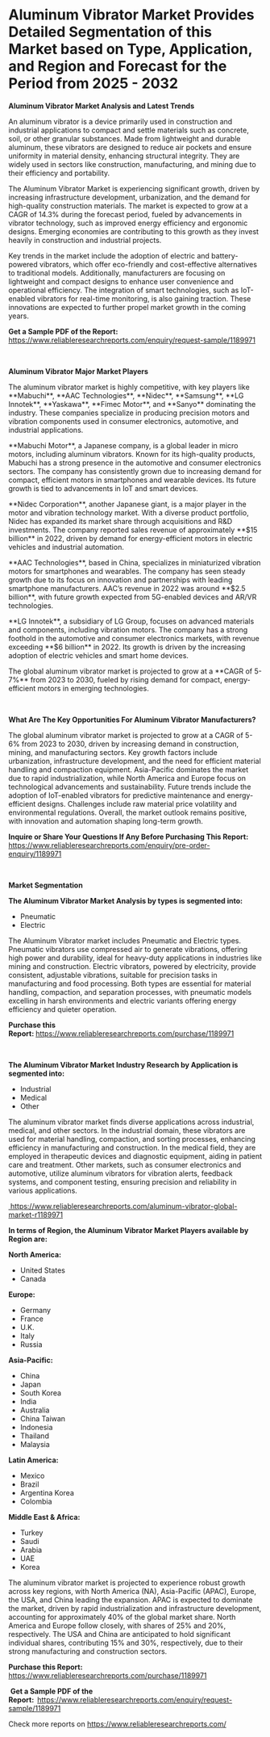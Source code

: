 <p><h1>Aluminum Vibrator Market Provides Detailed Segmentation of this Market based on Type, Application, and Region and Forecast for the Period from 2025 - 2032</h1></p><p><strong>Aluminum Vibrator Market Analysis and Latest Trends</strong></p>
<p><p>An aluminum vibrator is a device primarily used in construction and industrial applications to compact and settle materials such as concrete, soil, or other granular substances. Made from lightweight and durable aluminum, these vibrators are designed to reduce air pockets and ensure uniformity in material density, enhancing structural integrity. They are widely used in sectors like construction, manufacturing, and mining due to their efficiency and portability.</p><p>The Aluminum Vibrator Market is experiencing significant growth, driven by increasing infrastructure development, urbanization, and the demand for high-quality construction materials. The market is expected to grow at a CAGR of 14.3% during the forecast period, fueled by advancements in vibrator technology, such as improved energy efficiency and ergonomic designs. Emerging economies are contributing to this growth as they invest heavily in construction and industrial projects.</p><p>Key trends in the market include the adoption of electric and battery-powered vibrators, which offer eco-friendly and cost-effective alternatives to traditional models. Additionally, manufacturers are focusing on lightweight and compact designs to enhance user convenience and operational efficiency. The integration of smart technologies, such as IoT-enabled vibrators for real-time monitoring, is also gaining traction. These innovations are expected to further propel market growth in the coming years.</p></p>
<p><strong>Get a Sample PDF of the Report:&nbsp;</strong> <a href="https://www.reliableresearchreports.com/enquiry/request-sample/1189971?utm_campaign=38&utm_medium=2&utm_source=Github&utm_content=ia&utm_term=21012025&utm_id=aluminum-vibrator">https://www.reliableresearchreports.com/enquiry/request-sample/1189971</a></p>
<p>&nbsp;</p>
<p><strong>Aluminum Vibrator Major Market Players</strong></p>
<p><p>The aluminum vibrator market is highly competitive, with key players like **Mabuchi**, **AAC Technologies**, **Nidec**, **Samsung**, **LG Innotek**, **Yaskawa**, **Fimec Motor**, and **Sanyo** dominating the industry. These companies specialize in producing precision motors and vibration components used in consumer electronics, automotive, and industrial applications.</p><p>**Mabuchi Motor**, a Japanese company, is a global leader in micro motors, including aluminum vibrators. Known for its high-quality products, Mabuchi has a strong presence in the automotive and consumer electronics sectors. The company has consistently grown due to increasing demand for compact, efficient motors in smartphones and wearable devices. Its future growth is tied to advancements in IoT and smart devices.</p><p>**Nidec Corporation**, another Japanese giant, is a major player in the motor and vibration technology market. With a diverse product portfolio, Nidec has expanded its market share through acquisitions and R&D investments. The company reported sales revenue of approximately **$15 billion** in 2022, driven by demand for energy-efficient motors in electric vehicles and industrial automation.</p><p>**AAC Technologies**, based in China, specializes in miniaturized vibration motors for smartphones and wearables. The company has seen steady growth due to its focus on innovation and partnerships with leading smartphone manufacturers. AAC’s revenue in 2022 was around **$2.5 billion**, with future growth expected from 5G-enabled devices and AR/VR technologies.</p><p>**LG Innotek**, a subsidiary of LG Group, focuses on advanced materials and components, including vibration motors. The company has a strong foothold in the automotive and consumer electronics markets, with revenue exceeding **$6 billion** in 2022. Its growth is driven by the increasing adoption of electric vehicles and smart home devices.</p><p>The global aluminum vibrator market is projected to grow at a **CAGR of 5-7%** from 2023 to 2030, fueled by rising demand for compact, energy-efficient motors in emerging technologies.</p></p>
<p>&nbsp;</p>
<p><strong>What Are The Key Opportunities For Aluminum Vibrator Manufacturers?</strong></p>
<p><p>The global aluminum vibrator market is projected to grow at a CAGR of 5-6% from 2023 to 2030, driven by increasing demand in construction, mining, and manufacturing sectors. Key growth factors include urbanization, infrastructure development, and the need for efficient material handling and compaction equipment. Asia-Pacific dominates the market due to rapid industrialization, while North America and Europe focus on technological advancements and sustainability. Future trends include the adoption of IoT-enabled vibrators for predictive maintenance and energy-efficient designs. Challenges include raw material price volatility and environmental regulations. Overall, the market outlook remains positive, with innovation and automation shaping long-term growth.</p></p>
<p><strong>Inquire or Share Your Questions If Any Before Purchasing This Report:</strong> <a href="https://www.reliableresearchreports.com/enquiry/pre-order-enquiry/1189971?utm_campaign=38&utm_medium=2&utm_source=Github&utm_content=ia&utm_term=21012025&utm_id=aluminum-vibrator">https://www.reliableresearchreports.com/enquiry/pre-order-enquiry/1189971</a></p>
<p>&nbsp;</p>
<p><strong>Market Segmentation</strong></p>
<p><strong>The Aluminum Vibrator Market Analysis by types is segmented into:</strong></p>
<p><ul><li>Pneumatic</li><li>Electric</li></ul></p>
<p><p>The Aluminum Vibrator market includes Pneumatic and Electric types. Pneumatic vibrators use compressed air to generate vibrations, offering high power and durability, ideal for heavy-duty applications in industries like mining and construction. Electric vibrators, powered by electricity, provide consistent, adjustable vibrations, suitable for precision tasks in manufacturing and food processing. Both types are essential for material handling, compaction, and separation processes, with pneumatic models excelling in harsh environments and electric variants offering energy efficiency and quieter operation.</p></p>
<p><strong>Purchase this Report:&nbsp;</strong><a href="https://www.reliableresearchreports.com/purchase/1189971?utm_campaign=38&utm_medium=2&utm_source=Github&utm_content=ia&utm_term=21012025&utm_id=aluminum-vibrator">https://www.reliableresearchreports.com/purchase/1189971</a></p>
<p>&nbsp;</p>
<p><strong>The Aluminum Vibrator Market Industry Research by Application is segmented into:</strong></p>
<p><ul><li>Industrial</li><li>Medical</li><li>Other</li></ul></p>
<p><p>The aluminum vibrator market finds diverse applications across industrial, medical, and other sectors. In the industrial domain, these vibrators are used for material handling, compaction, and sorting processes, enhancing efficiency in manufacturing and construction. In the medical field, they are employed in therapeutic devices and diagnostic equipment, aiding in patient care and treatment. Other markets, such as consumer electronics and automotive, utilize aluminum vibrators for vibration alerts, feedback systems, and component testing, ensuring precision and reliability in various applications.</p></p>
<p><a href="https://www.reliableresearchreports.com/aluminum-vibrator-global-market-r1189971?utm_campaign=38&utm_medium=2&utm_source=Github&utm_content=ia&utm_term=21012025&utm_id=aluminum-vibrator">&nbsp;https://www.reliableresearchreports.com/aluminum-vibrator-global-market-r1189971</a></p>
<p><strong>In terms of Region, the Aluminum Vibrator Market Players available by Region are:</strong></p>
<p>
    <p> <strong> North America: </strong>
        <ul>
            <li>United States</li>
            <li>Canada</li>
        </ul>
        </p> 
    <p> <strong> Europe: </strong>
        <ul>
            <li>Germany</li>
            <li>France</li>
            <li>U.K.</li>
            <li>Italy</li>
            <li>Russia</li>
        </ul>
        </p> 
    <p> <strong> Asia-Pacific: </strong>
        <ul>
            <li>China</li>
            <li>Japan</li>
            <li>South Korea</li>
            <li>India</li>
            <li>Australia</li>
            <li>China Taiwan</li>
            <li>Indonesia</li>
            <li>Thailand</li>
            <li>Malaysia</li>
        </ul>
        </p> 
    <p> <strong> Latin America: </strong>
        <ul>
            <li>Mexico</li>
            <li>Brazil</li>
            <li>Argentina Korea</li>
            <li>Colombia</li>
        </ul>
        </p> 
    <p> <strong> Middle East & Africa: </strong>
        <ul>
            <li>Turkey</li>
            <li>Saudi</li>
            <li>Arabia</li>
            <li>UAE</li>
            <li>Korea</li>
        </ul>
    </p>
    </p>
<p><p>The aluminum vibrator market is projected to experience robust growth across key regions, with North America (NA), Asia-Pacific (APAC), Europe, the USA, and China leading the expansion. APAC is expected to dominate the market, driven by rapid industrialization and infrastructure development, accounting for approximately 40% of the global market share. North America and Europe follow closely, with shares of 25% and 20%, respectively. The USA and China are anticipated to hold significant individual shares, contributing 15% and 30%, respectively, due to their strong manufacturing and construction sectors.</p></p>
<p><strong>Purchase this Report: </strong><a href="https://www.reliableresearchreports.com/purchase/1189971?utm_campaign=38&utm_medium=2&utm_source=Github&utm_content=ia&utm_term=21012025&utm_id=aluminum-vibrator">https://www.reliableresearchreports.com/purchase/1189971</a></p>
<p>&nbsp;<strong>Get a Sample PDF of the Report:&nbsp;&nbsp;</strong><a href="https://www.reliableresearchreports.com/enquiry/request-sample/1189971?utm_campaign=38&utm_medium=2&utm_source=Github&utm_content=ia&utm_term=21012025&utm_id=aluminum-vibrator">https://www.reliableresearchreports.com/enquiry/request-sample/1189971</a></p>
<p><strong></strong></p>
<p>Check more reports on <a href="https://www.reliableresearchreports.com/?utm_campaign=38&utm_medium=2&utm_source=Github&utm_content=ia&utm_term=21012025&utm_id=aluminum-vibrator">https://www.reliableresearchreports.com/</a></p>